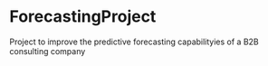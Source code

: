 # ForecastingProject
 Project to improve the predictive forecasting capabilityies of a B2B consulting company
